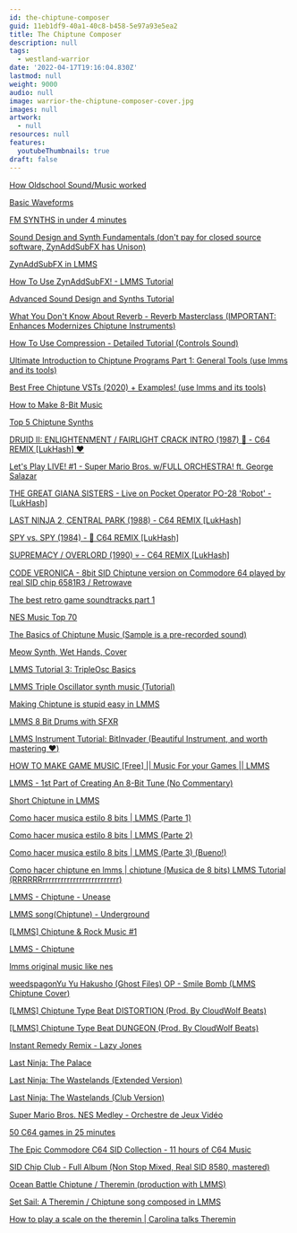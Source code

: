 ```yaml
---
id: the-chiptune-composer
guid: 11eb1df9-40a1-40c8-b458-5e97a93e5ea2
title: The Chiptune Composer
description: null
tags:
  - westland-warrior
date: '2022-04-17T19:16:04.830Z'
lastmod: null
weight: 9000
audio: null
image: warrior-the-chiptune-composer-cover.jpg
images: null
artwork:
  - null
resources: null
features:
  youtubeThumbnails: true
draft: false
---
```


[How Oldschool Sound/Music worked](https://www.youtube.com/watch?v=q_3d1x2VPxk "Play Video")

[Basic Waveforms](https://www.youtube.com/watch?v=VRD9Uj2YTBk "Play Video")

[FM SYNTHS in under 4 minutes](https://www.youtube.com/watch?v=vvBl3YUBUyY "Play Video")

[Sound Design and Synth Fundamentals (don't pay for closed source software, ZynAddSubFX has Unison)](https://www.youtube.com/watch?v=NJLIS2MkFe4 "Play Video")

[ZynAddSubFX in LMMS](https://www.youtube.com/watch?v=DoKqZ3CQUbg "Play Video")

[How To Use ZynAddSubFX! - LMMS Tutorial](https://www.youtube.com/watch?v=KZ0Qwk1z7p4 "Play Video")

[Advanced Sound Design and Synths Tutorial](https://www.youtube.com/watch?v=tlygYWeOzTg "Play Video")

[What You Don't Know About Reverb - Reverb Masterclass (IMPORTANT: Enhances Modernizes Chiptune Instruments)](https://www.youtube.com/watch?v=YA4rZgq0RaI "Play Video")

[How To Use Compression - Detailed Tutorial (Controls Sound)](https://www.youtube.com/watch?v=yi0J9JsRdI4 "Play Video")

[Ultimate Introduction to Chiptune Programs Part 1: General Tools (use lmms and its tools)](https://www.youtube.com/watch?v=WNxw8OzUwfg "Play Video")

[Best Free Chiptune VSTs (2020) + Examples! (use lmms and its tools)](https://www.youtube.com/watch?v=FwMTnfSNx4A "Play Video")

[How to Make 8-Bit Music](https://www.youtube.com/watch?v=w4_qcrM0qIM "Play Video")

[Top 5 Chiptune Synths](https://www.youtube.com/watch?v=X9QTfPA2p8c "Play Video")

[DRUID II: ENLIGHTENMENT / FAIRLIGHT CRACK INTRO (1987) 🧙 - C64 REMIX \[LukHash\] ❤️](https://www.youtube.com/watch?v=_7ilSSI68FQ "Play Video")

[Let's Play LIVE! #1 - Super Mario Bros. w/FULL ORCHESTRA! ft. George Salazar](https://www.youtube.com/watch?v=2cRPzzZV8u0 "Play Video")

[THE GREAT GIANA SISTERS - Live on Pocket Operator PO-28 'Robot' - \[LukHash\]](https://www.youtube.com/watch?v=t_XH4du6BvE "Play Video")

[LAST NINJA 2, CENTRAL PARK (1988) - C64 REMIX \[LukHash\]](https://www.youtube.com/watch?v=oKgdq22BIlk "Play Video")

[SPY vs. SPY (1984) - 🎹 C64 REMIX \[LukHash\]](https://www.youtube.com/watch?v=sVtJGobSZKM "Play Video")

[SUPREMACY / OVERLORD (1990) 💀 - C64 REMIX \[LukHash\]](https://www.youtube.com/watch?v=3JQkW6BgUYU "Play Video")

[CODE VERONICA - 8bit SID Chiptune version on Commodore 64 played by real SID chip 6581R3 / Retrowave](https://www.youtube.com/watch?v=ejXVpi-SCAI "Play Video")

[The best retro game soundtracks part 1](https://www.youtube.com/watch?v=Yr6GcaQ0aTg "Play Video")

[NES Music Top 70](https://www.youtube.com/watch?v=u3xQXkh8Mek "Play Video")

[The Basics of Chiptune Music (Sample is a pre-recorded sound)](https://www.youtube.com/watch?v=hhjUnhxJUFQ "Play Video")

[Meow Synth, Wet Hands, Cover](https://www.youtube.com/watch?v=glKbema6ayM "Play Video")

[LMMS Tutorial 3: TripleOsc Basics](https://www.youtube.com/watch?v=7lI8VgbocQg "Play Video")

[LMMS Triple Oscillator synth music (Tutorial)](https://www.youtube.com/watch?v=WA5ExsGbRQo "Play Video")

[Making Chiptune is stupid easy in LMMS](https://www.youtube.com/watch?v=wAHSNs6fBF0 "Play Video")

[LMMS 8 Bit Drums with SFXR](https://www.youtube.com/watch?v=94KdYb00J5U "Play Video")

[LMMS Instrument Tutorial: BitInvader (Beautiful Instrument, and worth mastering ❤️)](https://www.youtube.com/watch?v=wcV19wDYzLo "Play Video")

[HOW TO MAKE GAME MUSIC \[Free\] || Music For your Games || LMMS](https://www.youtube.com/watch?v=szlnl9ysFdk "Play Video")

[LMMS - 1st Part of Creating An 8-Bit Tune (No Commentary)](https://www.youtube.com/watch?v=Bj5KV3kQ4g8 "Play Video")

[Short Chiptune in LMMS](https://www.youtube.com/watch?v=wwbrQQAeSkA "Play Video")

[Como hacer musica estilo 8 bits | LMMS (Parte 1)](https://www.youtube.com/watch?v=KcugOUb8HQs "Play Video")

[Como hacer musica estilo 8 bits | LMMS (Parte 2)](https://www.youtube.com/watch?v=xSBXkiZntS8 "Play Video")

[Como hacer musica estilo 8 bits | LMMS (Parte 3) (Bueno!)](https://www.youtube.com/watch?v=cbUTybhszRA "Play Video")

[Como hacer chiptune en lmms | chiptune (Musica de 8 bits) LMMS Tutorial (RRRRRRrrrrrrrrrrrrrrrrrrrrrrrrr)](https://www.youtube.com/watch?v=Sx4TI6pNfO4 "Play Video")

[LMMS - Chiptune - Unease](https://www.youtube.com/watch?v=RUW19-PyroA "Play Video")

[LMMS song(Chiptune) - Underground](https://www.youtube.com/watch?v=jPwosn_d6N0 "Play Video")

[\[LMMS\] Chiptune & Rock Music #1](https://www.youtube.com/watch?v=lANSjUFzMAc "Play Video")

[LMMS - Chiptune](https://www.youtube.com/watch?v=NzJkwVThnHM "Play Video")

[lmms original music like nes](https://www.youtube.com/watch?v=owxsMD5RY6Q "Play Video")

[weedspagonYu Yu Hakusho (Ghost Files) OP - Smile Bomb (LMMS Chiptune Cover)](https://www.youtube.com/watch?v=HXHpHQYSg9k "Play Video")

[\[LMMS\] Chiptune Type Beat DISTORTION (Prod. By CloudWolf Beats)](https://www.youtube.com/watch?v=twcRmXqgjWs "Play Video")

[\[LMMS\] Chiptune Type Beat DUNGEON (Prod. By CloudWolf Beats)](https://www.youtube.com/watch?v=p-6WDCqQVu4 "Play Video")

[Instant Remedy Remix - Lazy Jones](https://www.youtube.com/watch?v=BrIfbjosyBI "Play Video")

[Last Ninja: The Palace](https://www.youtube.com/watch?v=x21vik7qMyc "Play Video")

[Last Ninja: The Wastelands (Extended Version)](https://www.youtube.com/watch?v=ZeJDazyfIIU "Play Video")

[Last Ninja: The Wastelands (Club Version)](https://www.youtube.com/watch?v=2417h0Adl5o "Play Video")

[Super Mario Bros. NES Medley - Orchestre de Jeux Vidéo](https://www.youtube.com/watch?v=kVLYAlprXEY "Play Video")

[50 C64 games in 25 minutes](https://www.youtube.com/watch?v=xqMui1u8mNk "Play Video")

[The Epic Commodore C64 SID Collection - 11 hours of C64 Music](https://www.youtube.com/watch?v=U9Racui9jJI "Play Video")

[SID Chip Club - Full Album (Non Stop Mixed, Real SID 8580, mastered)](https://www.youtube.com/watch?v=qGWsPEC341Y "Play Video")

[Ocean Battle Chiptune / Theremin (production with LMMS)](https://www.youtube.com/watch?v=D9b_vnClAUE "Play Video")

[Set Sail: A Theremin / Chiptune song composed in LMMS](https://www.youtube.com/watch?v=lmiX_ysHR5E "Play Video")

[How to play a scale on the theremin | Carolina talks Theremin](https://www.youtube.com/watch?v=0n-o71RUrQw "Play Video")
